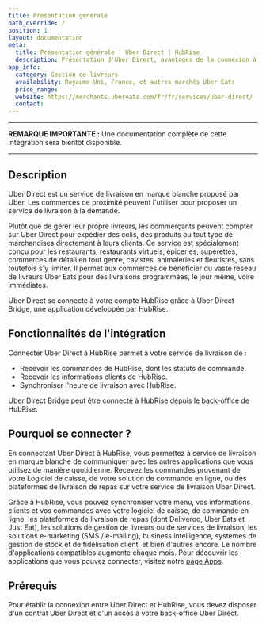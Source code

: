 ```yaml
---
title: Présentation générale
path_override: /
position: 1
layout: documentation
meta:
  title: Présentation générale | Uber Direct | HubRise
  description: Présentation d'Uber Direct, avantages de la connexion à HubRise, fonctionnalités de l'intégration. Synchronisez vos données entre Uber Direct et vos autres applications.
app_info:
  category: Gestion de livreurs
  availability: Royaume-Uni, France, et autres marchés Uber Eats
  price_range:
  website: https://merchants.ubereats.com/fr/fr/services/uber-direct/
  contact:
---
```


---

**REMARQUE IMPORTANTE :** Une documentation complète de cette intégration sera bientôt disponible.

---

## Description

Uber Direct est un service de livraison en marque blanche proposé par Uber. Les commerces de proximité peuvent l'utiliser pour proposer un service de livraison à la demande.

Plutôt que de gérer leur propre livreurs, les commerçants peuvent compter sur Uber Direct pour expédier des colis, des produits ou tout type de marchandises directement à leurs clients. Ce service est spécialement conçu pour les restaurants, restaurants virtuels, épiceries, supérettes, commerces de détail en tout genre, cavistes, animaleries et fleuristes, sans toutefois s'y limiter. Il permet aux commerces de bénéficier du vaste réseau de livreurs Uber Eats pour des livraisons programmées, le jour même, voire immédiates.

Uber Direct se connecte à votre compte HubRise grâce à Uber Direct Bridge, une application développée par HubRise.

## Fonctionnalités de l'intégration

Connecter Uber Direct à HubRise permet à votre service de livraison de :

- Recevoir les commandes de HubRise, dont les statuts de commande.
- Recevoir les informations clients de HubRise.
- Synchroniser l'heure de livraison avec HubRise.

Uber Direct Bridge peut être connecté à HubRise depuis le back-office de HubRise.

## Pourquoi se connecter ?

En connectant Uber Direct à HubRise, vous permettez à service de livraison en marque blanche de communiquer avec les autres applications que vous utilisez de manière quotidienne. Recevez les commandes provenant de votre Logiciel de caisse, de votre solution de commande en ligne, ou des plateformes de livraison de repas sur votre service de livraison Uber Direct.

Grâce à HubRise, vous pouvez synchroniser votre menu, vos informations clients et vos commandes avec votre logiciel de caisse, de commande en ligne, les plateformes de livraison de repas (dont Deliveroo, Uber Eats et Just Eat), les solutions de gestion de livreurs ou de services de livraison, les solutions e-marketing (SMS / e-mailing), business intelligence, systèmes de gestion de stock et de fidélisation client, et bien d'autres encore. Le nombre d'applications compatibles augmente chaque mois. Pour découvrir les applications que vous pouvez connecter, visitez notre [page Apps](/apps).

## Prérequis

Pour établir la connexion entre Uber Direct et HubRise, vous devez disposer d'un contrat Uber Direct et d'un accès à votre back-office Uber Direct.
